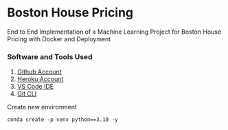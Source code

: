 # Boston House Pricing

End to End Implementation of a Machine Learning Project for Boston House Pricing with Docker and Deployment

### Software and Tools Used

1. [Github Account](https://github.com)
2. [Heroku Account](https://heroku.com)
3. [VS Code IDE](https://code.visualstudio.com/)
4. [Git CLI](https://git-scm.com/downloads)

Create new environment

```
conda create -p venv python==3.10 -y
```
